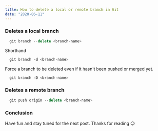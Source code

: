 ```yaml
---
title: How to delete a local or remote branch in Git
date: "2020-06-11"
---
```




### Deletes a local branch
```javascript
  git branch --delete <branch-name>
```

Shorthand 
```javascript
  git branch -d <branch-name>
```

Force a branch to be deleted even if it hasn't been pushed or merged yet.
```javascript
  git branch -D <branch-name>
```

### Deletes a remote branch
```javascript
  git push origin --delete <branch-name>
```


### Conclusion
Have fun and stay tuned for the next post. Thanks for reading 😉
